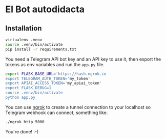 # El Bot autodidacta

## Installation

```bash
virtualenv .venv
source .venv/bin/activate
pip install -r requirements.txt
```

You need a Telegram API bot key and an API key to use it, then export the
tokens as env variables and run the `app.py` file.

```bash
export FLASK_BASE_URL='https://hash.ngrok.io
export TELEGRAM_AUTH_TOKEN='my_token'
export APIAI_ACCESS_TOKEN='my_apiai_token'
export FLASK_DEBUG=1
source .venv/bin/activate
python app.py
```

You can use [ngrok]() to create a tunnel connection to your localhost so
Telegram webhook can connect, something like.

```bash
./ngrok http 5000
```

You're done! :-)
